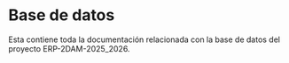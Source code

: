 # Base de datos

Esta contiene toda la documentación relacionada con la base de datos del proyecto ERP-2DAM-2025_2026.